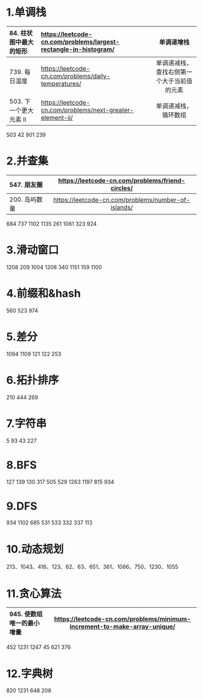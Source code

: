 # 1.单调栈

|84. 柱状图中最大的矩形|https://leetcode-cn.com/problems/largest-rectangle-in-histogram/|单调递增栈|
|:-|:-|:-:|
|739. 每日温度|https://leetcode-cn.com/problems/daily-temperatures/|单调递减栈，查找右侧第一个大于当前值的元素|
|503. 下一个更大元素 II|https://leetcode-cn.com/problems/next-greater-element-ii/|单调递减栈，循环数组|

503
42
901
239

# 2.并查集
|547. 朋友圈|https://leetcode-cn.com/problems/friend-circles/|
|:-|:-:|
|200. 岛屿数量|https://leetcode-cn.com/problems/number-of-islands/|

684
737
1102
1135
261
1061
323
924

# 3.滑动窗口
1208
209
1004
1208
340
1151
159
1100

# 4.前缀和&hash
560
523
974

# 5.差分
1094
1109
121
122
253

# 6.拓扑排序
210
444
269

# 7.字符串
5
93
43
227

# 8.BFS
127
139
130
317
505
529
1263
1197
815
934

# 9.DFS
934
1102
685
531
533
332
337
113

# 10.动态规划
213、1043、416、123、62、63、651、361、1066、750、1230、1055

# 11.贪心算法
|945. 使数组唯一的最小增量|https://leetcode-cn.com/problems/minimum-increment-to-make-array-unique/|
|:-|:-:|

452
1231
1247
45
621
376

# 12.字典树
820
1231
648
208
